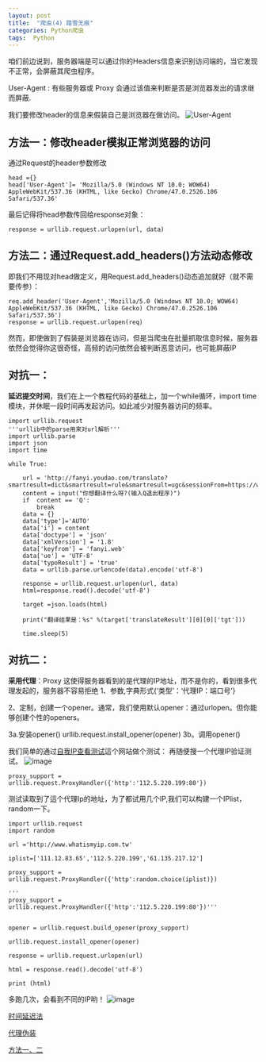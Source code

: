 ```yaml
---
layout: post
title:  "爬虫(4) 踏雪无痕"
categories: Python爬虫
tags:  Python
---
```

咱们前边说到，服务器端是可以通过你的Headers信息来识别访问端的，当它发现不正常，会屏蔽其爬虫程序。

User-Agent : 有些服务器或 Proxy 会通过该值来判断是否是浏览器发出的请求继而屏蔽.

我们要修改header的信息来假装自己是浏览器在做访问。
![User-Agent](http://7xq62e.com1.z0.glb.clouddn.com/web_spider(2)user-agent0.jpg)


## 方法一：修改header模拟正常浏览器的访问
通过Request的header参数修改

    head ={}
    head['User-Agent']= 'Mozilla/5.0 (Windows NT 10.0; WOW64) AppleWebKit/537.36 (KHTML, like Gecko) Chrome/47.0.2526.106 Safari/537.36'

最后记得将head参数传回给response对象：

    response = urllib.request.urlopen(url, data)

## 方法二：通过Request.add_headers()方法动态修改

即我们不用现对head做定义，用Request.add_headers()动态追加就好（就不需要传参）：

    req.add_header('User-Agent','Mozilla/5.0 (Windows NT 10.0; WOW64) AppleWebKit/537.36 (KHTML, like Gecko) Chrome/47.0.2526.106 Safari/537.36')
    response = urllib.request.urlopen(req)

然而，即使做到了假装是浏览器在访问，但是当爬虫在批量抓取信息时候，服务器依然会觉得你这很奇怪，高频的访问依然会被判断恶意访问，也可能屏蔽IP

## 对抗一：
**延迟提交时间**，我们在上一个教程代码的基础上，加一个while循环，import time 模块，并休眠一段时间再发起访问。如此减少对服务器访问的频率。

    import urllib.request
    '''urllib中的parse用来对url解析'''
    import urllib.parse
    import json
    import time

    while True:

        url = 'http://fanyi.youdao.com/translate?smartresult=dict&smartresult=rule&smartresult=ugc&sessionFrom=https://www.google.com/'
        content = input("你想翻译什么呀?(输入Q退出程序)")
        if  content == 'Q':
            break
        data = {}
        data['type']='AUTO'
        data['i'] = content
        data['doctype'] = 'json'
        data['xmlVersion'] = '1.8'
        data['keyfrom'] = 'fanyi.web'
        data['ue'] = 'UTF-8'
        data['typoResult'] = 'true'
        data = urllib.parse.urlencode(data).encode('utf-8')
    
        response = urllib.request.urlopen(url, data)
        html=response.read().decode('utf-8')
    
        target =json.loads(html)
    
        print("翻译结果是：%s" %(target['translateResult'][0][0]['tgt']))
    
        time.sleep(5)

## 对抗二：
**采用代理**：Proxy
这使得服务器看到的是代理的IP地址，而不是你的，看到很多代理发起的，服务器不容易拒绝
1、参数,字典形式{‘类型’：‘代理IP：端口号’}

2、定制，创建一个opener。通常，我们使用默认opener：通过urlopen。但你能够创建个性的openers。

3a.安装opener()
urllib.request.install_opener(opener)
3b。调用opener()

我们简单的通过[自我IP查看测试](http://www.whatismyip.com.tw/)這个网站做个测试：
再随便搜一个代理IP验证测试。
![image](http://7xq62e.com1.z0.glb.clouddn.com/web_spider(2)IP_proxy.jpg)

    proxy_support = urllib.request.ProxyHandler({'http':'112.5.220.199:80'})

测试读取到了這个代理Ip的地址，为了都试用几个IP,我们可以构建一个IPlist，random一下。
    
    import urllib.request
    import random

    url ='http://www.whatismyip.com.tw'

    iplist=['111.12.83.65','112.5.220.199','61.135.217.12']

    proxy_support = urllib.request.ProxyHandler({'http':random.choice(iplist)})

    '''
    proxy_support = urllib.request.ProxyHandler({'http':'112.5.220.199:80'})'''
    

    opener = urllib.request.build_opener(proxy_support)
    
    urllib.request.install_opener(opener)
    
    response = urllib.request.urlopen(url)
    
    html = response.read().decode('utf-8')
    
    print (html)
    
多跑几次，会看到不同的IP哟！
![image](http://7xq62e.com1.z0.glb.clouddn.com/web_spider(2)IP.jpg)

[时间延迟法](https://github.com/ada-hs/Python-web_spider/blob/master/translation_time_delay.py)

[代理伪装](https://github.com/ada-hs/Python-web_spider/blob/master/proxy_test.py)

[方法一、二](https://github.com/ada-hs/Python-web_spider/blob/master/headers.py)





